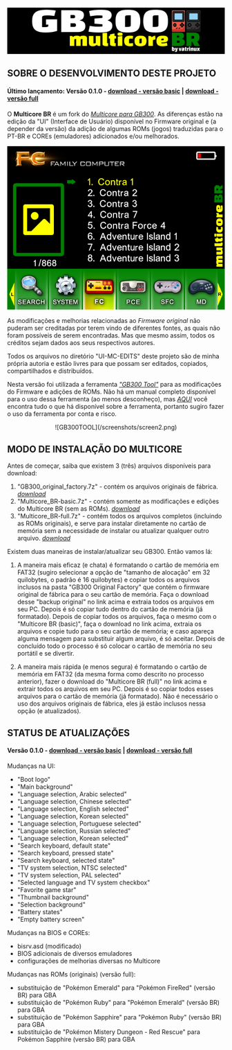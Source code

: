 <div align="center">

![MULTICORE BR](/screenshots/screen0.png)

</div>

## SOBRE O DESENVOLVIMENTO DESTE PROJETO

#### Último lançamento: Versão 0.1.0 - [download - versão basic](https://archive.org/details/multicore-br-basic_gb300) | [download - versão full](https://archive.org/details/multicore-br-full_gb300)

O **Multicore BR** é um fork do *[Multicore para GB300](https://github.com/tzubertowski/gb300_multicore)*. As diferenças estão na edição da "UI" (Interface de Usuário) disponível no Firmware original e (a depender da versão) da adição de algumas ROMs (jogos) traduzidas para o PT-BR e COREs (emuladores) adicionados e/ou melhorados.

<div align="center">

![UI-MC-EDITS](/screenshots/screen1.png)

</div>

As modificações e melhorias relacionadas ao *Firmware original* não puderam ser creditadas por terem vindo de diferentes fontes, as quais não foram possíveis de serem encontradas. Mas que mesmo assim, todos os créditos sejam dados aos seus respectivos autores.

Todos os arquivos no diretório "UI-MC-EDITS" deste projeto são de minha própria autoria e estão livres para que possam ser editados, copiados, compartilhados e distribuídos.

Nesta versão foi utilizada a ferramenta *["GB300 Tool"](https://github.com/nummacway/gb300tool)* para as modificações do Firmware e adições de ROMs. Não há um manual completo disponível para o uso dessa ferramenta (ao menos desconheço), mas *[AQUI](https://github.com/nummacway/gb300tool)* você encontra tudo o que há disponível sobre a ferramenta, portanto sugiro fazer o uso da ferramenta por conta e risco.

<div align="center">
![GB300TOOL](/screenshots/screen2.png)
</div>

## MODO DE INSTALAÇÃO DO MULTICORE

Antes de começar, saiba que existem 3 (três) arquivos disponíveis para download:
1. "GB300_original_factory.7z" - contém os arquivos originais de fábrica. *[download](https://archive.org/details/gb-300-original-factory)*
2. "Multicore_BR-basic.7z" - contém somente as modificações e edições do Multicore BR (sem as ROMs). *[download](https://archive.org/details/multicore-br-basic_gb300)*
3. "Multicore_BR-full.7z" - contém todos os arquivos completos (incluindo as ROMs originais), e serve para instalar diretamente no cartão de memória sem a necessidade de instalar ou atualizar qualquer outro arquivo. *[download](https://archive.org/details/multicore-br-full_gb300)*

Existem duas maneiras de instalar/atualizar seu GB300. Então vamos lá:

1. A maneira mais eficaz (e chata) é formatando o cartão de memória em FAT32 (sugiro selecionar a opção de "tamanho de alocação" em 32 quilobytes, o padrão é 16 quilobytes) e copiar todos os arquivos inclusos na pasta "GB300 Original Factory" que contém o firmware original de fábrica para o seu cartão de memória. Faça o download desse "backup original" no link acima e extraia todos os arquivos em seu PC. Depois é só copiar tudo dentro do cartão de memória (já formatado). Depois de copiar todos os arquivos, faça o mesmo com o "Multicore BR (basic)", faça o download no link acima, extraia os arquivos e copie tudo para o seu cartão de memória; e caso apareça alguma mensagem para substituir algum arquivo, é só aceitar. Depois de concluído todo o processo é só colocar o cartão de memória no seu portátil e se divertir.

2. A maneira mais rápida (e menos segura) é formatando o cartão de memória em FAT32 (da mesma forma como descrito no processo anterior), fazer o download do "Multicore BR (full)" no link acima e extrair todos os arquivos em seu PC. Depois é so copiar todos esses arquivos para o cartão de memória (já formatado). Não é necessário o uso dos arquivos originais de fábrica, eles já estão inclusos nessa opção (e atualizados).

## STATUS DE ATUALIZAÇÕES

#### Versão 0.1.0 - [download - versão basic](https://archive.org/details/multicore-br-basic_gb300) | [download - versão full](https://archive.org/details/multicore-br-full_gb300)

Mudanças na UI:
- "Boot logo"
- "Main background"
- "Language selection, Arabic selected"
- "Language selection, Chinese selected"
- "Language selection, English selected"
- "Language selection, Korean selected"
- "Language selection, Portuguese selected"
- "Language selection, Russian selected"
- "Language selection, Korean selected"
- "Search keyboard, default state"
- "Search keyboard, pressed state"
- "Search keyboard, selected state"
- "TV system selection, NTSC selected"
- "TV system selection, PAL selected"
- "Selected language and TV system checkbox"
- "Favorite game star"
- "Thumbnail background"
- "Selection background"
- "Battery states"
- "Empty battery screen"

Mudanças na BIOS e COREs:
- bisrv.asd (modificado)
- BIOS adicionais de diversos emuladores
- configurações de melhorias diversas no Multicore

Mudanças nas ROMs (originais) (versão full):
- substituição de "Pokémon Emerald" para "Pokémon FireRed" (versão BR) para GBA
- substituição de "Pokémon Ruby" para "Pokémon Emerald" (versão BR) para GBA
- substituição de "Pokémon Sapphire" para "Pokémon Ruby" (versão BR) para GBA
- substituição de "Pokémon Mistery Dungeon - Red Rescue" para Pokémon Sapphire (versão BR) para GBA


